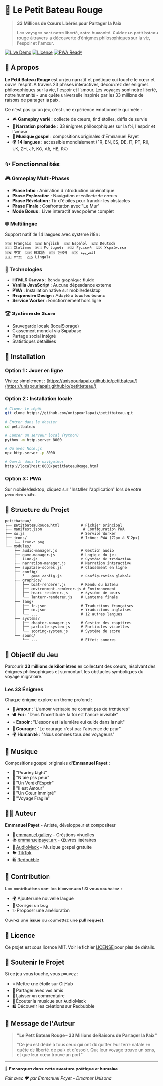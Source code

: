 # 🚣 Le Petit Bateau Rouge

> **33 Millions de Cœurs Libérés pour Partager la Paix**
> 
> Les voyages sont notre liberté, notre humanité. Guidez un petit bateau rouge à travers la découverte d'énigmes philosophiques sur la vie, l'espoir et l'amour.

[![Live Demo](https://img.shields.io/badge/demo-live-brightgreen)](https://unispourlapaix.github.io/petitbateau/)
[![License](https://img.shields.io/badge/license-MIT-blue.svg)](LICENSE)
[![PWA Ready](https://img.shields.io/badge/PWA-ready-orange.svg)](manifest.json)

## 🌊 À propos

**Le Petit Bateau Rouge** est un jeu narratif et poétique qui touche le cœur et ouvre l'esprit. À travers 23 phases interactives, découvrez des énigmes philosophiques sur la vie, l'espoir et l'amour. Les voyages sont notre liberté, notre humanité - une quête universelle inspirée par les 33 millions de raisons de partager la paix.

Ce n'est pas qu'un jeu, c'est une expérience émotionnelle qui mêle :
- 🎮 **Gameplay varié** : collecte de cœurs, tir d'étoiles, défis de survie
- 📖 **Narration profonde** : 33 énigmes philosophiques sur la foi, l'espoir et l'amour
- 🎵 **Musique gospel** : compositions originales d'Emmanuel Payet
- 🌍 **14 langues** : accessible mondialement (FR, EN, ES, DE, IT, PT, RU, UK, ZH, JP, KO, AR, HE, RC)

## ✨ Fonctionnalités

### 🎮 Gameplay Multi-Phases
- **Phase Intro** : Animation d'introduction cinématique
- **Phase Exploration** : Navigation et collecte de cœurs
- **Phase Révélation** : Tir d'étoiles pour franchir les obstacles
- **Phase Finale** : Confrontation avec "Le Mur"
- **Mode Bonus** : Livre interactif avec poème complet

### 🌐 Multilingue
Support natif de 14 langues avec système i18n :
```
🇫🇷 Français  🇬🇧 English  🇪🇸 Español  🇩🇪 Deutsch
🇮🇹 Italiano  🇵🇹 Português  🇷🇺 Русский  🇺🇦 Українська
🇨🇳 中文  🇯🇵 日本語  🇰🇷 한국어  🇸🇦 العربية
🇮🇱 עברית  🇨🇩 Lingala
```

### 🎨 Technologies
- **HTML5 Canvas** : Rendu graphique fluide
- **Vanilla JavaScript** : Aucune dépendance externe
- **PWA** : Installation native sur mobile/desktop
- **Responsive Design** : Adapté à tous les écrans
- **Service Worker** : Fonctionnement hors ligne

### 🏆 Système de Score
- Sauvegarde locale (localStorage)
- Classement mondial via Supabase
- Partage social intégré
- Statistiques détaillées

## 🚀 Installation

### Option 1 : Jouer en ligne
Visitez simplement : [https://unispourlapaix.github.io/petitbateau/](https://unispourlapaix.github.io/petitbateau/)

### Option 2 : Installation locale

```bash
# Cloner le dépôt
git clone https://github.com/unispourlapaix/petitbateau.git

# Entrer dans le dossier
cd petitbateau

# Lancer un serveur local (Python)
python -m http.server 8000

# Ou avec Node.js
npx http-server -p 8000

# Ouvrir dans le navigateur
http://localhost:8000/petitbateauRouge.html
```

### Option 3 : PWA
Sur mobile/desktop, cliquez sur "Installer l'application" lors de votre première visite.

## 📂 Structure du Projet

```
petitbateau/
├── petitbateauRouge.html          # Fichier principal
├── manifest.json                   # Configuration PWA
├── sw.js                          # Service Worker
├── icons/                         # Icônes PWA (72px à 512px)
│   └── icon-*.png
└── modules/
    ├── audio-manager.js           # Gestion audio
    ├── game-manager.js            # Logique du jeu
    ├── i18n.js                    # Système de traduction
    ├── narration-manager.js       # Narration interactive
    ├── supabase-scores.js         # Classement en ligne
    ├── config/
    │   └── game-config.js         # Configuration globale
    ├── graphics/
    │   ├── boat-renderer.js       # Rendu du bateau
    │   ├── environment-renderer.js # Environnement
    │   ├── heart-renderer.js      # Système de cœurs
    │   └── lantern-renderer.js    # Lanterne finale
    ├── lang/
    │   ├── fr.json                # Traductions françaises
    │   ├── en.json                # Traductions anglaises
    │   └── ...                    # 12 autres langues
    ├── systems/
    │   ├── chapter-manager.js     # Gestion des chapitres
    │   ├── particle-system.js     # Particules visuelles
    │   └── scoring-system.js      # Système de score
    └── sound/
        └── ...                    # Effets sonores
```

## 🎯 Objectif du Jeu

Parcourir **33 millions de kilomètres** en collectant des cœurs, résolvant des énigmes philosophiques et surmontant les obstacles symboliques du voyage migratoire.

### Les 33 Énigmes

Chaque énigme explore un thème profond :
- 💖 **Amour** : "L'amour véritable ne connaît pas de frontières"
- 🕊️ **Foi** : "Dans l'incertitude, la foi est l'ancre invisible"
- ⭐ **Espoir** : "L'espoir est la lumière qui guide dans la nuit"
- 🌊 **Courage** : "Le courage n'est pas l'absence de peur"
- 🌍 **Humanité** : "Nous sommes tous des voyageurs"

## 🎵 Musique

Compositions gospel originales d'**Emmanuel Payet** :
- 🎼 "Pouring Light"
- 🎼 "N'aie pas peur"
- 🎼 "Un Vent d'Espoir"
- 🎼 "Il est Amour"
- 🎼 "Un Cœur Immigré"
- 🎼 "Voyage Fragile"

## 👨‍🎨 Auteur

**Emmanuel Payet** - Artiste, développeur et compositeur

- 🎨 [emmanuel.gallery](https://emmanuel.gallery) - Créations visuelles
- 📚 [emmanuelpayet.art](https://emmanuelpayet.art) - Œuvres littéraires
- 🎵 [AudioMack](https://audiomack.com/emmanuelpayet888) - Musique gospel gratuite
- 🐦 [TikTok](https://www.tiktok.com/@emmanuelpayet888)
- 🛍️ [Redbubble](https://www.redbubble.com/fr/people/DreamerUnisona/shop)

## 🤝 Contribution

Les contributions sont les bienvenues ! Si vous souhaitez :
- 🌍 Ajouter une nouvelle langue
- 🐛 Corriger un bug
- ✨ Proposer une amélioration

Ouvrez une **issue** ou soumettez une **pull request**.

## 📜 Licence

Ce projet est sous licence MIT. Voir le fichier [LICENSE](LICENSE) pour plus de détails.

## 💝 Soutenir le Projet

Si ce jeu vous touche, vous pouvez :
- ⭐ Mettre une étoile sur GitHub
- 🔄 Partager avec vos amis
- 💬 Laisser un commentaire
- 🎵 Écouter la musique sur AudioMack
- 🛍️ Découvrir les créations sur Redbubble

## 🌟 Message de l'Auteur

> **"Le Petit Bateau Rouge – 33 Millions de Raisons de Partager la Paix"**
>
> "Ce jeu est dédié à tous ceux qui ont dû quitter leur terre natale en quête de liberté, de paix et d'espoir. Que leur voyage trouve un sens, et que leur cœur trouve un port."

---

**🚣 Embarquez dans cette aventure poétique et humaine.**

*Fait avec ❤️ par Emmanuel Payet - Dreamer Unisona*

